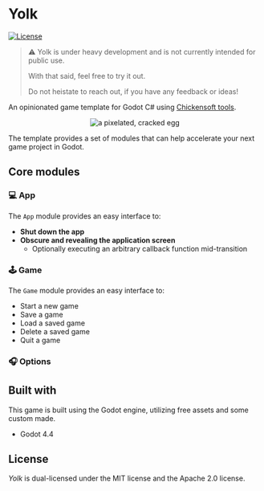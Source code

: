 # Yolk

[![License](https://img.shields.io/badge/license-MIT%2FApache--2.0-informational)](COPYRIGHT.md)

> ⚠️ Yolk is under heavy development and is not currently intended for public use.
>
> With that said, feel free to try it out.
>
> Do not heistate to reach out, if you have any feedback or ideas!

An opinionated game template for Godot C# using [Chickensoft tools](https://chickensoft.games/).

<div style="text-align: center;">
<img  alt="a pixelated, cracked egg" src="docs/media/logo.png" />
</div>

The template provides a set of modules that can help accelerate your next game project in Godot.

## Core modules

### 💻 App

The `App` module provides an easy interface to:
- **Shut down the app**
- **Obscure and revealing the application screen**
  - Optionally executing an arbitrary callback function mid-transition

### 🕹️ Game

The `Game` module provides an easy interface to:

- Start a new game
- Save a game
- Load a saved game
- Delete a saved game
- Quit a game

### 🎧 Options


## Built with

This game is built using the Godot engine, utilizing free assets and some custom made.

- Godot 4.4

## License

_Yolk_ is dual-licensed under the MIT license and the Apache 2.0 license.
